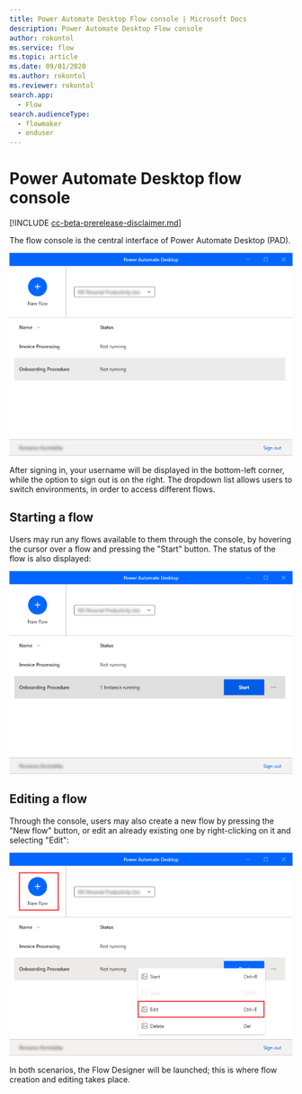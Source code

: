 ```yaml
---
title: Power Automate Desktop Flow console | Microsoft Docs
description: Power Automate Desktop Flow console
author: rokontol
ms.service: flow
ms.topic: article
ms.date: 09/01/2020
ms.author: rokontol
ms.reviewer: rokontol
search.app: 
  - Flow
search.audienceType: 
  - flowmaker
  - enduser
---
```


# Power Automate Desktop flow console

[!INCLUDE [cc-beta-prerelease-disclaimer.md](../../includes/cc-beta-prerelease-disclaimer.md)]

The flow console is the central interface of Power Automate Desktop (PAD).

![The flow console](./media/console/flow-console.png)

After signing in, your username will be displayed in the bottom-left corner, while the option to sign out is on the right. The dropdown list allows users to switch environments, in order to access different flows.

<a href="#StartFlow"></a>
## Starting a flow

Users may run any flows available to them through the console, by hovering the cursor over a flow and pressing the "Start" button. The status of the flow is also displayed:

![Start a flow](./media/console/start-flow.png)

## Editing a flow

Through the console, users may also create a new flow by pressing the "New flow" button, or edit an already existing one by right-clicking on it and selecting "Edit":

![Create or edit a flow](./media/console/create-edit-flow.png)

In both scenarios, the Flow Designer will be launched; this is where flow creation and editing takes place.
